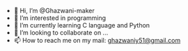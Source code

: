 - 👋 Hi, I’m @Ghazwani-maker
- 👀 I’m interested in programming  
- 🌱 I’m currently learning C language and Python 
- 💞️ I’m looking to collaborate on ...
- 📫 How to reach me on my mail: ghazwaniy51@gmail.com

<!---
Ghazwani-maker/Ghazwani-maker is a ✨ special ✨ repository because its `README.md` (this file) appears on your GitHub profile.
You can click the Preview link to take a look at your changes.
--->
